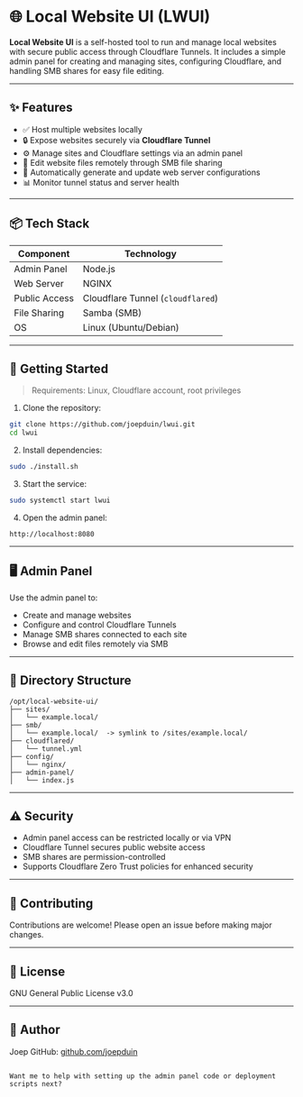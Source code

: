 # 🌐 Local Website UI (LWUI)

**Local Website UI** is a self-hosted tool to run and manage local websites with secure public access through Cloudflare Tunnels. It includes a simple admin panel for creating and managing sites, configuring Cloudflare, and handling SMB shares for easy file editing.

---

## ✨ Features

- ✅ Host multiple websites locally
- 🔒 Expose websites securely via **Cloudflare Tunnel**
- ⚙️ Manage sites and Cloudflare settings via an admin panel
- 📂 Edit website files remotely through SMB file sharing
- 🔄 Automatically generate and update web server configurations
- 📊 Monitor tunnel status and server health

---

## 📦 Tech Stack

| Component      | Technology                     |
|----------------|--------------------------------|
| Admin Panel    |                  Node.js       |
| Web Server     | NGINX                          |
| Public Access  | Cloudflare Tunnel (`cloudflared`)|
| File Sharing   | Samba (SMB)                    |
| OS             | Linux (Ubuntu/Debian)          |

---

## 🚀 Getting Started

> Requirements: Linux, Cloudflare account, root privileges

1. Clone the repository:
```bash
git clone https://github.com/joepduin/lwui.git
cd lwui
````

2. Install dependencies:

```bash
sudo ./install.sh
```

3. Start the service:

```bash
sudo systemctl start lwui
```

4. Open the admin panel:

```
http://localhost:8080
```

---

## 🖥️ Admin Panel

Use the admin panel to:

* Create and manage websites
* Configure and control Cloudflare Tunnels
* Manage SMB shares connected to each site
* Browse and edit files remotely via SMB

---

## 📁 Directory Structure

```
/opt/local-website-ui/
├── sites/
│   └── example.local/
├── smb/
│   └── example.local/  -> symlink to /sites/example.local/
├── cloudflared/
│   └── tunnel.yml
├── config/
│   └── nginx/
├── admin-panel/
│   └── index.js
```

---

## ⚠️ Security

* Admin panel access can be restricted locally or via VPN
* Cloudflare Tunnel secures public website access
* SMB shares are permission-controlled
* Supports Cloudflare Zero Trust policies for enhanced security

---

## 🤝 Contributing

Contributions are welcome! Please open an issue before making major changes.

---

## 📜 License

GNU General Public License v3.0

---

## 👤 Author

Joep
GitHub: [github.com/joepduin](https://github.com/joepduin)

```

Want me to help with setting up the admin panel code or deployment scripts next?

```
